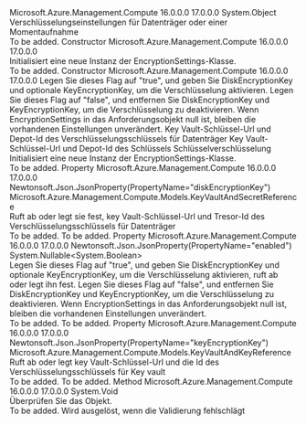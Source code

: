 <Type Name="EncryptionSettings" FullName="Microsoft.Azure.Management.Compute.Models.EncryptionSettings">
  <TypeSignature Language="C#" Value="public class EncryptionSettings" />
  <TypeSignature Language="ILAsm" Value=".class public auto ansi beforefieldinit EncryptionSettings extends System.Object" />
  <TypeSignature Language="DocId" Value="T:Microsoft.Azure.Management.Compute.Models.EncryptionSettings" />
  <TypeSignature Language="VB.NET" Value="Public Class EncryptionSettings" />
  <TypeSignature Language="F#" Value="type EncryptionSettings = class" />
  <AssemblyInfo>
    <AssemblyName>Microsoft.Azure.Management.Compute</AssemblyName>
    <AssemblyVersion>16.0.0.0</AssemblyVersion>
    <AssemblyVersion>17.0.0.0</AssemblyVersion>
  </AssemblyInfo>
  <Base>
    <BaseTypeName>System.Object</BaseTypeName>
  </Base>
  <Interfaces />
  <Docs>
    <summary>
            Verschlüsselungseinstellungen für Datenträger oder einer Momentaufnahme
            </summary>
    <remarks>To be added.</remarks>
  </Docs>
  <Members>
    <Member MemberName=".ctor">
      <MemberSignature Language="C#" Value="public EncryptionSettings ();" />
      <MemberSignature Language="ILAsm" Value=".method public hidebysig specialname rtspecialname instance void .ctor() cil managed" />
      <MemberSignature Language="DocId" Value="M:Microsoft.Azure.Management.Compute.Models.EncryptionSettings.#ctor" />
      <MemberSignature Language="VB.NET" Value="Public Sub New ()" />
      <MemberType>Constructor</MemberType>
      <AssemblyInfo>
        <AssemblyName>Microsoft.Azure.Management.Compute</AssemblyName>
        <AssemblyVersion>16.0.0.0</AssemblyVersion>
        <AssemblyVersion>17.0.0.0</AssemblyVersion>
      </AssemblyInfo>
      <Parameters />
      <Docs>
        <summary>
            Initialisiert eine neue Instanz der EncryptionSettings-Klasse.
            </summary>
        <remarks>To be added.</remarks>
      </Docs>
    </Member>
    <Member MemberName=".ctor">
      <MemberSignature Language="C#" Value="public EncryptionSettings (Nullable&lt;bool&gt; enabled = null, Microsoft.Azure.Management.Compute.Models.KeyVaultAndSecretReference diskEncryptionKey = null, Microsoft.Azure.Management.Compute.Models.KeyVaultAndKeyReference keyEncryptionKey = null);" />
      <MemberSignature Language="ILAsm" Value=".method public hidebysig specialname rtspecialname instance void .ctor(valuetype System.Nullable`1&lt;bool&gt; enabled, class Microsoft.Azure.Management.Compute.Models.KeyVaultAndSecretReference diskEncryptionKey, class Microsoft.Azure.Management.Compute.Models.KeyVaultAndKeyReference keyEncryptionKey) cil managed" />
      <MemberSignature Language="DocId" Value="M:Microsoft.Azure.Management.Compute.Models.EncryptionSettings.#ctor(System.Nullable{System.Boolean},Microsoft.Azure.Management.Compute.Models.KeyVaultAndSecretReference,Microsoft.Azure.Management.Compute.Models.KeyVaultAndKeyReference)" />
      <MemberSignature Language="VB.NET" Value="Public Sub New (Optional enabled As Nullable(Of Boolean) = null, Optional diskEncryptionKey As KeyVaultAndSecretReference = null, Optional keyEncryptionKey As KeyVaultAndKeyReference = null)" />
      <MemberSignature Language="F#" Value="new Microsoft.Azure.Management.Compute.Models.EncryptionSettings : Nullable&lt;bool&gt; * Microsoft.Azure.Management.Compute.Models.KeyVaultAndSecretReference * Microsoft.Azure.Management.Compute.Models.KeyVaultAndKeyReference -&gt; Microsoft.Azure.Management.Compute.Models.EncryptionSettings" Usage="new Microsoft.Azure.Management.Compute.Models.EncryptionSettings (enabled, diskEncryptionKey, keyEncryptionKey)" />
      <MemberType>Constructor</MemberType>
      <AssemblyInfo>
        <AssemblyName>Microsoft.Azure.Management.Compute</AssemblyName>
        <AssemblyVersion>16.0.0.0</AssemblyVersion>
        <AssemblyVersion>17.0.0.0</AssemblyVersion>
      </AssemblyInfo>
      <Parameters>
        <Parameter Name="enabled" Type="System.Nullable&lt;System.Boolean&gt;" />
        <Parameter Name="diskEncryptionKey" Type="Microsoft.Azure.Management.Compute.Models.KeyVaultAndSecretReference" />
        <Parameter Name="keyEncryptionKey" Type="Microsoft.Azure.Management.Compute.Models.KeyVaultAndKeyReference" />
      </Parameters>
      <Docs>
        <param name="enabled">Legen Sie dieses Flag auf "true", und geben Sie DiskEncryptionKey und optionale KeyEncryptionKey, um die Verschlüsselung aktivieren. Legen Sie dieses Flag auf "false", und entfernen Sie DiskEncryptionKey und KeyEncryptionKey, um die Verschlüsselung zu deaktivieren. Wenn EncryptionSettings in das Anforderungsobjekt null ist, bleiben die vorhandenen Einstellungen unverändert.</param>
        <param name="diskEncryptionKey">Key Vault-Schlüssel-Url und Depot-Id des Verschlüsselungsschlüssels für Datenträger</param>
        <param name="keyEncryptionKey">Key Vault-Schlüssel-Url und Depot-Id des Schlüssels Schlüsselverschlüsselung</param>
        <summary>
            Initialisiert eine neue Instanz der EncryptionSettings-Klasse.
            </summary>
        <remarks>To be added.</remarks>
      </Docs>
    </Member>
    <Member MemberName="DiskEncryptionKey">
      <MemberSignature Language="C#" Value="public Microsoft.Azure.Management.Compute.Models.KeyVaultAndSecretReference DiskEncryptionKey { get; set; }" />
      <MemberSignature Language="ILAsm" Value=".property instance class Microsoft.Azure.Management.Compute.Models.KeyVaultAndSecretReference DiskEncryptionKey" />
      <MemberSignature Language="DocId" Value="P:Microsoft.Azure.Management.Compute.Models.EncryptionSettings.DiskEncryptionKey" />
      <MemberSignature Language="VB.NET" Value="Public Property DiskEncryptionKey As KeyVaultAndSecretReference" />
      <MemberSignature Language="F#" Value="member this.DiskEncryptionKey : Microsoft.Azure.Management.Compute.Models.KeyVaultAndSecretReference with get, set" Usage="Microsoft.Azure.Management.Compute.Models.EncryptionSettings.DiskEncryptionKey" />
      <MemberType>Property</MemberType>
      <AssemblyInfo>
        <AssemblyName>Microsoft.Azure.Management.Compute</AssemblyName>
        <AssemblyVersion>16.0.0.0</AssemblyVersion>
        <AssemblyVersion>17.0.0.0</AssemblyVersion>
      </AssemblyInfo>
      <Attributes>
        <Attribute>
          <AttributeName>Newtonsoft.Json.JsonProperty(PropertyName="diskEncryptionKey")</AttributeName>
        </Attribute>
      </Attributes>
      <ReturnValue>
        <ReturnType>Microsoft.Azure.Management.Compute.Models.KeyVaultAndSecretReference</ReturnType>
      </ReturnValue>
      <Docs>
        <summary>
            Ruft ab oder legt sie fest, key Vault-Schlüssel-Url und Tresor-Id des Verschlüsselungsschlüssels für Datenträger
            </summary>
        <value>To be added.</value>
        <remarks>To be added.</remarks>
      </Docs>
    </Member>
    <Member MemberName="Enabled">
      <MemberSignature Language="C#" Value="public Nullable&lt;bool&gt; Enabled { get; set; }" />
      <MemberSignature Language="ILAsm" Value=".property instance valuetype System.Nullable`1&lt;bool&gt; Enabled" />
      <MemberSignature Language="DocId" Value="P:Microsoft.Azure.Management.Compute.Models.EncryptionSettings.Enabled" />
      <MemberSignature Language="VB.NET" Value="Public Property Enabled As Nullable(Of Boolean)" />
      <MemberSignature Language="F#" Value="member this.Enabled : Nullable&lt;bool&gt; with get, set" Usage="Microsoft.Azure.Management.Compute.Models.EncryptionSettings.Enabled" />
      <MemberType>Property</MemberType>
      <AssemblyInfo>
        <AssemblyName>Microsoft.Azure.Management.Compute</AssemblyName>
        <AssemblyVersion>16.0.0.0</AssemblyVersion>
        <AssemblyVersion>17.0.0.0</AssemblyVersion>
      </AssemblyInfo>
      <Attributes>
        <Attribute>
          <AttributeName>Newtonsoft.Json.JsonProperty(PropertyName="enabled")</AttributeName>
        </Attribute>
      </Attributes>
      <ReturnValue>
        <ReturnType>System.Nullable&lt;System.Boolean&gt;</ReturnType>
      </ReturnValue>
      <Docs>
        <summary>
            Legen Sie dieses Flag auf "true", und geben Sie DiskEncryptionKey und optionale KeyEncryptionKey, um die Verschlüsselung aktivieren, ruft ab oder legt ihn fest. Legen Sie dieses Flag auf "false", und entfernen Sie DiskEncryptionKey und KeyEncryptionKey, um die Verschlüsselung zu deaktivieren. Wenn EncryptionSettings in das Anforderungsobjekt null ist, bleiben die vorhandenen Einstellungen unverändert.
            </summary>
        <value>To be added.</value>
        <remarks>To be added.</remarks>
      </Docs>
    </Member>
    <Member MemberName="KeyEncryptionKey">
      <MemberSignature Language="C#" Value="public Microsoft.Azure.Management.Compute.Models.KeyVaultAndKeyReference KeyEncryptionKey { get; set; }" />
      <MemberSignature Language="ILAsm" Value=".property instance class Microsoft.Azure.Management.Compute.Models.KeyVaultAndKeyReference KeyEncryptionKey" />
      <MemberSignature Language="DocId" Value="P:Microsoft.Azure.Management.Compute.Models.EncryptionSettings.KeyEncryptionKey" />
      <MemberSignature Language="VB.NET" Value="Public Property KeyEncryptionKey As KeyVaultAndKeyReference" />
      <MemberSignature Language="F#" Value="member this.KeyEncryptionKey : Microsoft.Azure.Management.Compute.Models.KeyVaultAndKeyReference with get, set" Usage="Microsoft.Azure.Management.Compute.Models.EncryptionSettings.KeyEncryptionKey" />
      <MemberType>Property</MemberType>
      <AssemblyInfo>
        <AssemblyName>Microsoft.Azure.Management.Compute</AssemblyName>
        <AssemblyVersion>16.0.0.0</AssemblyVersion>
        <AssemblyVersion>17.0.0.0</AssemblyVersion>
      </AssemblyInfo>
      <Attributes>
        <Attribute>
          <AttributeName>Newtonsoft.Json.JsonProperty(PropertyName="keyEncryptionKey")</AttributeName>
        </Attribute>
      </Attributes>
      <ReturnValue>
        <ReturnType>Microsoft.Azure.Management.Compute.Models.KeyVaultAndKeyReference</ReturnType>
      </ReturnValue>
      <Docs>
        <summary>
            Ruft ab oder legt key Vault-Schlüssel-Url und die Id des Verschlüsselungsschlüssels für Key vault
            </summary>
        <value>To be added.</value>
        <remarks>To be added.</remarks>
      </Docs>
    </Member>
    <Member MemberName="Validate">
      <MemberSignature Language="C#" Value="public virtual void Validate ();" />
      <MemberSignature Language="ILAsm" Value=".method public hidebysig newslot virtual instance void Validate() cil managed" />
      <MemberSignature Language="DocId" Value="M:Microsoft.Azure.Management.Compute.Models.EncryptionSettings.Validate" />
      <MemberSignature Language="VB.NET" Value="Public Overridable Sub Validate ()" />
      <MemberSignature Language="F#" Value="abstract member Validate : unit -&gt; unit&#xA;override this.Validate : unit -&gt; unit" Usage="encryptionSettings.Validate " />
      <MemberType>Method</MemberType>
      <AssemblyInfo>
        <AssemblyName>Microsoft.Azure.Management.Compute</AssemblyName>
        <AssemblyVersion>16.0.0.0</AssemblyVersion>
        <AssemblyVersion>17.0.0.0</AssemblyVersion>
      </AssemblyInfo>
      <ReturnValue>
        <ReturnType>System.Void</ReturnType>
      </ReturnValue>
      <Parameters />
      <Docs>
        <summary>
            Überprüfen Sie das Objekt.
            </summary>
        <remarks>To be added.</remarks>
        <exception cref="T:Microsoft.Rest.ValidationException">
            Wird ausgelöst, wenn die Validierung fehlschlägt
            </exception>
      </Docs>
    </Member>
  </Members>
</Type>